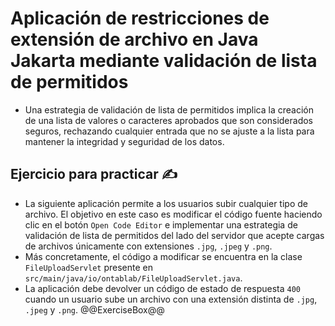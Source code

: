 # Aplicación de restricciones de extensión de archivo en Java Jakarta mediante validación de lista de permitidos

* Una estrategia de validación de lista de permitidos implica la creación de una lista de valores o caracteres aprobados que son considerados seguros, rechazando cualquier entrada que no se ajuste a la lista para mantener la integridad y seguridad de los datos.

## Ejercicio para practicar :writing_hand:

* La siguiente aplicación permite a los usuarios subir cualquier tipo de archivo. El objetivo en este caso es modificar el código fuente haciendo clic en el botón `Open Code Editor` e implementar una estrategia de validación de lista de permitidos del lado del servidor que acepte cargas de archivos únicamente con extensiones `.jpg`, `.jpeg` y `.png`.
* Más concretamente, el código a modificar se encuentra en la clase `FileUploadServlet` presente en `src/main/java/io/ontablab/FileUploadServlet.java`.
* La aplicación debe devolver un código de estado de respuesta `400` cuando un usuario sube un archivo con una extensión distinta de `.jpg`, `.jpeg` y `.png`.
  @@ExerciseBox@@
